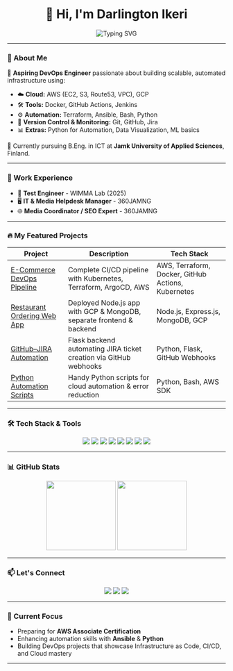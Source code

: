<h1 align="center">👋 Hi, I'm Darlington Ikeri</h1>

<p align="center">
  <img src="https://readme-typing-svg.herokuapp.com?font=Fira+Code&weight=500&size=22&pause=1000&color=3EC2F5&center=true&vCenter=true&width=435&lines=Aspiring+DevOps+Engineer;Cloud+%7C+Automation+%7C+IaC+Enthusiast;Python+%7C+Bash+%7C+CI%2FCD+Pipeline+Lover" alt="Typing SVG" />
</p>

---

### 🌟 About Me

🚀 **Aspiring DevOps Engineer** passionate about building scalable, automated infrastructure using:

- ☁️ **Cloud:** AWS (EC2, S3, Route53, VPC), GCP  
- 🛠️ **Tools:** Docker, GitHub Actions, Jenkins  
- ⚙️ **Automation:** Terraform, Ansible, Bash, Python  
- 🧰 **Version Control & Monitoring:** Git, GitHub, Jira  
- 📊 **Extras:** Python for Automation, Data Visualization, ML basics  

🎯 Currently pursuing B.Eng. in ICT at **Jamk University of Applied Sciences**, Finland.  

---

### 💼 Work Experience

- 🔧 **Test Engineer** - WIMMA Lab (2025)  
- 🖥️ **IT & Media Helpdesk Manager** - 360JAMNG  
- 🌐 **Media Coordinator / SEO Expert** - 360JAMNG  

---

### 🔥 My Featured Projects

| Project | Description | Tech Stack |
|---------|-------------|------------|
| [E-Commerce DevOps Pipeline](https://github.com/ikerilive/ultimate-devops-project-demo) | Complete CI/CD pipeline with Kubernetes, Terraform, ArgoCD, AWS | AWS, Terraform, Docker, GitHub Actions, Kubernetes |
| [Restaurant Ordering Web App](https://github.com/ikerilive/restaurant-ordering-app) | Deployed Node.js app with GCP & MongoDB, separate frontend & backend | Node.js, Express.js, MongoDB, GCP |
| [GitHub–JIRA Automation](https://github.com/ikerilive/github-jira-automation) | Flask backend automating JIRA ticket creation via GitHub webhooks | Python, Flask, GitHub Webhooks |
| [Python Automation Scripts](https://github.com/ikerilive/Capstone_Python) | Handy Python scripts for cloud automation & error reduction | Python, Bash, AWS SDK |

---

### 🛠️ Tech Stack & Tools

<p align="center">
  <img src="https://img.shields.io/badge/AWS-FF9900?style=for-the-badge&logo=amazonaws&logoColor=white" />
  <img src="https://img.shields.io/badge/Terraform-7B42BC?style=for-the-badge&logo=terraform&logoColor=white" />
  <img src="https://img.shields.io/badge/Docker-2496ED?style=for-the-badge&logo=docker&logoColor=white" />
  <img src="https://img.shields.io/badge/GitHub%20Actions-2088FF?style=for-the-badge&logo=github-actions&logoColor=white" />
  <img src="https://img.shields.io/badge/Jenkins-D24939?style=for-the-badge&logo=jenkins&logoColor=white" />
  <img src="https://img.shields.io/badge/Ansible-EE0000?style=for-the-badge&logo=ansible&logoColor=white" />
  <img src="https://img.shields.io/badge/Python-3776AB?style=for-the-badge&logo=python&logoColor=white" />
  <img src="https://img.shields.io/badge/Bash-4EAA25?style=for-the-badge&logo=gnubash&logoColor=white" />
</p>

---

### 📊 GitHub Stats

<p align="center">
  <img src="https://github-readme-stats.vercel.app/api?username=ikerilive&show_icons=true&theme=react&hide_title=true" height="160"/>
  <img src="https://github-readme-streak-stats.herokuapp.com?user=ikerilive&theme=react" height="160"/>
</p>

---

### 📫 Let's Connect

<p align="center">
  <a href="mailto:ikerilive@gmail.com"><img src="https://img.shields.io/badge/Gmail-D14836?style=for-the-badge&logo=gmail&logoColor=white"/></a>
  <a href="https://www.linkedin.com/in/darlington-ikeri-bab163125/"><img src="https://img.shields.io/badge/LinkedIn-0A66C2?style=for-the-badge&logo=linkedin&logoColor=white"/></a>
  <a href="https://github.com/ikerilive"><img src="https://img.shields.io/badge/GitHub-171515?style=for-the-badge&logo=github&logoColor=white"/></a>
</p>

---

### 🎯 Current Focus

- Preparing for **AWS Associate Certification**
- Enhancing automation skills with **Ansible** & **Python**
- Building DevOps projects that showcase Infrastructure as Code, CI/CD, and Cloud mastery

---

<!--
**ikerilive/ikerilive** is a ✨ _special_ ✨ repository because its `README.md` (this file) appears on your GitHub profile.

Here are some ideas to get you started:

- 🔭 I’m currently working on ...
- 🌱 I’m currently learning ...
- 👯 I’m looking to collaborate on ...
- 🤔 I’m looking for help with ...
- 💬 Ask me about ...
- 📫 How to reach me: ...
- 😄 Pronouns: ...
- ⚡ Fun fact: ...
-->
